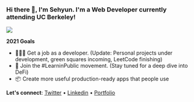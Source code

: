 ### Hi there 👋, I'm Sehyun. I'm a Web Developer currently attending UC Berkeley!

<img align="center" src="https://github-readme-stats.vercel.app/api/?username=sehyunc&theme=dracula" />



**2021 Goals**
- 👩🏻‍💻  Get a job as a developer. (Update: Personal projects under development, green squares incoming, LeetCode finishing)
- 🔭  Join the #LearninPublic movement. (Stay tuned for a deep dive into DeFi)
- 📦  Create more useful production-ready apps that people use
 
**Let's connect**: [Twitter](https://twitter.com/sehyunchung) • [Linkedin](https://www.linkedin.com/in/sehyun-chung/) • [Portfolio](https://sehyun.dev/)
